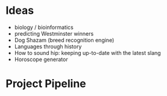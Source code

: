 # Ideas
- biology / bioinformatics
- predicting Westminster winners
- Dog Shazam (breed recognition engine)
- Languages through history
- How to sound hip: keeping up-to-date with the latest slang
- Horoscope generator

# Project Pipeline
